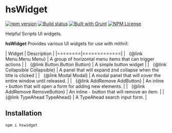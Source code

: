 hsWidget 
========
[![npm version](https://badge.fury.io/js/hswidget.svg)](https://badge.fury.io/js/hswidget) 
[![Build status](https://ci.appveyor.com/api/projects/status/vi1ykc6pd2yo7mb3?svg=true)](https://ci.appveyor.com/project/HelpfulScripts/hswidget)
[![Built with Grunt](https://cdn.gruntjs.com/builtwith.svg)](https://gruntjs.com/) 
[![NPM License](https://img.shields.io/badge/license-MIT-brightgreen.svg)](https://www.npmjs.com/package/hswidget)

Helpful Scripts UI widgets.

**hsWidget** Provides various UI widgets for use with mithril:

| Widget | Description |
|========|=============|
| &nbsp; {@link Menu.Menu Menu} | A group of horizontal menu items that can trigger actions |
| &nbsp; {@link Button.Button Button} | A simple button widget |
| &nbsp; {@link Collapsible Collapsible} | A panel that will expand znd collapse when the title is clicked |
| &nbsp; {@link Modal Modal} | A modal panel that will cover the entire window until released. |
| &nbsp; {@link AddRemove AddButton} | An inline `+` button that will open a form for adding new elements. |
| &nbsp; {@link AddRemove RemoveButton} | An inline `-` button that will remove an item. |
| &nbsp; {@link TypeAhead TypeAhead} | A TypeAhead search input form. |

## Installation
`npm i hswidget`

